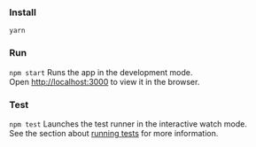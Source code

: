 ### Install
`yarn`

### Run 
`npm start`
Runs the app in the development mode.\
Open [http://localhost:3000](http://localhost:3000) to view it in the browser.

### Test
`npm test`
Launches the test runner in the interactive watch mode.\
See the section about [running tests](https://facebook.github.io/create-react-app/docs/running-tests) for more information.

